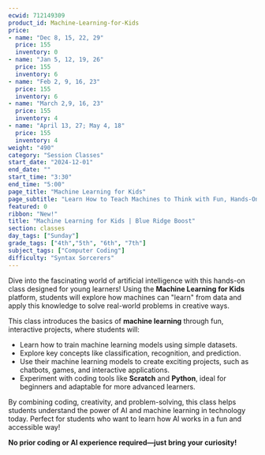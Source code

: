 ```yaml
---
ecwid: 712149309
product_id: Machine-Learning-for-Kids
price:
- name: "Dec 8, 15, 22, 29"
  price: 155
  inventory: 0
- name: "Jan 5, 12, 19, 26"
  price: 155
  inventory: 6
- name: "Feb 2, 9, 16, 23"
  price: 155
  inventory: 6
- name: "March 2,9, 16, 23"
  price: 155
  inventory: 4
- name: "April 13, 27; May 4, 18"
  price: 155
  inventory: 4
weight: "490"
category: "Session Classes"
start_date: "2024-12-01"
end_date: ""
start_time: "3:30"
end_time: "5:00"
page_title: "Machine Learning for Kids"
page_subtitle: "Learn How to Teach Machines to Think with Fun, Hands-On Projects!"
featured: 0
ribbon: "New!"
title: "Machine Learning for Kids | Blue Ridge Boost"
section: classes
day_tags: ["Sunday"]
grade_tags: ["4th","5th", "6th", "7th"]
subject_tags: ["Computer Coding"]
difficulty: "Syntax Sorcerers"
---
```

<p>Dive into the fascinating world of artificial intelligence with this hands-on class designed for young learners! Using the <strong>Machine Learning for Kids</strong> platform, students will explore how machines can "learn" from data and apply this knowledge to solve real-world problems in creative ways.</p><p>This class introduces the basics of <strong>machine learning</strong> through fun, interactive projects, where students will:</p> <ul> <li>Learn how to train machine learning models using simple datasets.</li> <li>Explore key concepts like classification, recognition, and prediction.</li> <li>Use their machine learning models to create exciting projects, such as chatbots, games, and interactive applications.</li> <li>Experiment with coding tools like <strong>Scratch</strong> and <strong>Python</strong>, ideal for beginners and adaptable for more advanced learners.</li> </ul> <p>By combining coding, creativity, and problem-solving, this class helps students understand the power of AI and machine learning in technology today. Perfect for students who want to learn how AI works in a fun and accessible way!</p><p><strong>No prior coding or AI experience required—just bring your curiosity!</strong></p>
